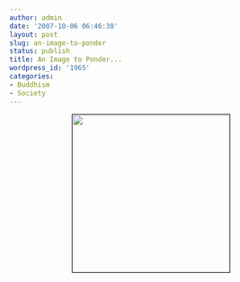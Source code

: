 ```yaml
---
author: admin
date: '2007-10-06 06:46:38'
layout: post
slug: an-image-to-ponder
status: publish
title: An Image to Ponder...
wordpress_id: '1965'
categories:
- Buddhism
- Society
---
```


<p style="text-align: center"><img src="http://www.arcanology.com/images/burma-monks-soldiers2.jpg" border="1" height="280" hspace="0" vspace="0" width="280" /></p>
